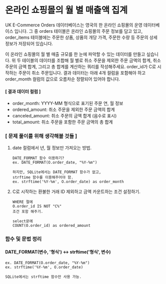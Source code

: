 # 온라인 쇼핑몰의 월 별 매출액 집계

UK E-Commerce Orders 데이터베이스는 영국의 한 온라인 쇼핑몰의 운영 데이터베이스 입니다. 그 중 orders 테이블은 온라인 쇼핑몰의 주문 정보를 담고 있고, order_items 테이블에는 주문한 상품, 상품의 개당 가격, 주문한 수량 등 주문의 상세 정보가 저장되어 있습니다.

이 온라인 쇼핑몰의 월 별 매출 규모를 한 눈에 파악할 수 있는 데이터를 만들고 싶습니다. 위 두 테이블의 데이터를 조합해 월 별로 취소 주문을 제외한 주문 금액의 합계, 취소 주문의 금액 합계, 그리고 총 합계를 계산하는 쿼리를 작성해주세요. order_id가 C로 시작하는 주문이 취소 주문입니다. 결과 데이터는 아래 4개 컬럼을 포함해야 하고 order_month 컬럼의 값으로 오름차순 정렬되어 있어야 합니다.


#### [ 결과 데이터 컬럼 ]
- order_month: YYYY-MM 형식으로 표기된 주문 연, 월 정보
- ordered_amount: 취소 주문을 제외한 주문 금액의 합계
- canceled_amount: 취소 주문의 금액 합계 (음수로 표시)
- total_amount: 취소 주문을 포함한 주문 금액의 총 합계

### [ 문제 풀이를 위해 생각해볼 것들 ]
1. date 컬럼에서 년, 월 정보만 가져오는 방법.
   ```
   DATE_FORMAT 함수 이용하기?
   ex. DATE_FORMAT(O.order_date, "%Y-%m")

   하지만, SQLite에서는 DATE_FORMAT 함수가 없고,
   strftime 함수를 이용해주어야 함.
   ex. strftime('%Y-%m', O.order_date) as order_month
   ```
2. C로 시작하는 환불한 거래 ID 제외하고 금액 카운트하는 조건 설정하기.
   ```
   WHERE 절에 
   O.order_id IS NOT "C%"
   조건 포함 해주기.

   select문에
   COUNT(O.order_id) as ordered_amount
   ```


### 함수 및 문법 정리

#### DATE_FORMAT(변수, '형식') ↔ strftime('형식', 변수)
```
ex. DATE_FORMAT(O.order_date, "%Y-%m")
ex. strftime('%Y-%m', O.order_date)

SQLite에서는 strftime 함수만 사용 가능.
```